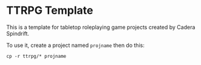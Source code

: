 # TTRPG Template

This is a template for tabletop roleplaying game projects created by Cadera Spindrift.

To use it, create a project named `projname` then do this:

`cp -r ttrpg/* projname`
